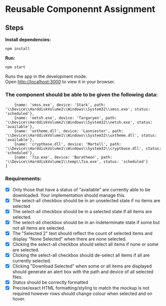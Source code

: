 # Reusable Componennt Assignment

## Steps

**Install dependencies:**

`npm install`

**Run:**

`npm start`

Runs the app in the development mode.\
Open [http://localhost:3000](http://localhost:3000) to view it in your browser.

### The component should be able to be given the following data:

```[
    {name: 'smss.exe', device: 'Stark', path: '\\Device\\HarddiskVolume2\\Windows\\System32\\smss.exe', status: 'scheduled'},
    {name: 'netsh.exe', device: 'Targaryen', path: '\\Device\\HarddiskVolume2\\Windows\\System32\\netsh.exe', status: 'available'},
    {name: 'uxtheme.dll', device: 'Lanniester', path: '\\Device\\HarddiskVolume1\\Windows\\System32\\uxtheme.dll', status: 'available'},
    {name: 'cryptbase.dll', device: 'Martell', path: '\\Device\\HarddiskVolume1\\Windows\\System32\\cryptbase.dll', status: 'scheduled'},
    {name: '7za.exe', device: 'Baratheon', path: '\\Device\\HarddiskVolume1\\temp\\7za.exe', status: 'scheduled'}
]
```

### Requirements:

- [x] Only those that have a status of "available" are currently able to be downloaded. Your implementation should manage this.
- [x] The select-all checkbox should be in an unselected state if no items are selected
- [x] The select-all checkbox should be in a selected state if all items are selected.
- [x] The select-all checkbox should be in an indeterminate state if some but not all items are selected.
- [x] The "Selected 2" text should reflect the count of selected items and display "None Selected" when there are none selected.
- [x] Clicking the select-all checkbox should select all items if none or some are selected.
- [x] Clicking the select-all checkbox should de-select all items if all are currently selected.
- [x] Clicking "Download Selected" when some or all items are displayed should generate an alert box with the path and device of all selected files.
- [x] Status should be correctly formatted
- [x] Precise/exact HTML formatting/styling to match the mockup is not required however rows should change colour when selected and on hover.